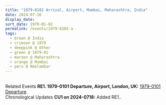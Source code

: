 ```yaml
---
title: "1979-0102 Arrival, Airport, Mumbai, Maharashtra, India"
date: 2024-07-16
display_date: 
sort_date: 1979-01-02
permalink: /events/1979-0102-a
tags:
  - brown @ India
  - crimson @ 1979
  - deeppink @ Other
  - green @ 1979-01
  - maroon @ Maharashtra
  - orange @ Mumbai
  - peru @ Neelambar
---
```


<br>

<wave-list>
  <list-title color="DarkSeaGreen" width="65"> Related Events</list-title>
  <list-item color="BlanchedAlmond"  width="280"><b>RE1. 1979-0101 Departure, Airport, London, UK:</b> <a href="https://seven-teams.github.io/events/1979-0101-b">1979-0101 Departure</a>.</list-item>  
</wave-list>

<br>

<wave-list>
  <list-title color="DarkSeaGreen" width="110">Chronological Updates</list-title>
  <list-item color="BlanchedAlmond" width="280"><b>CU1 on 2024-0718:</b> Added RE1.</font></a>.</list-item>
</wave-list>